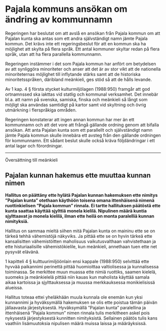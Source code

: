 # Pajala kommuns ansökan om ändring av kommunnamn

Regeringen har beslutat om att avslå en ansökan från Pajala kommun om att Pajalan kunta ska antas som ett andra självständigt namn jämte Pajala kommun. Det krävs inte ett regeringsbeslut för att en kommun ska ha möjlighet att skylta på flera språk. Ett antal kommuner skyltar redan på flera språk, utan att ha flera parallella kommunnamn.


Regeringen instämmer i det som Pajala kommun har anfört om betydelsen av att synliggöra minoriteter och anser att det är av stor vikt att de nationella minoriteternas möjlighet till inflytande stärks samt att de historiska minoritetsspråken, däribland meänkieli, ges stöd så att de hålls levande.

Av 1 kap. 4 § första stycket kulturmiljölagen (1988:950\) framgår att god ortnamnssed ska iakttas vid statlig och kommunal verksamhet. Det innebär bl.a. att namn på svenska, samiska, finska och meänkieli så långt som möjligt ska användas samtidigt på kartor samt vid skyltning och övrig utmärkning i flerspråkiga områden.

Regeringen konstaterar att ingen annan kommun har mer än ett kommunnamn och att det vore att frångå gällande ordning genom att bifalla ansökan. Att anta Pajalan kunta som ett parallellt och självständigt namn jämte Pajala kommun skulle innebära ett avsteg från den gällande ordningen för kommunnamn. Ett sådant beslut skulle också kräva följdändringar i ett antal lagar och förordningar.

---

Översättning till meänkieli

## Pajalan kunnan hakemus ette muuttaa kunnan nimen

**Hallitus on päättäny ette hylätä Pajalan kunnan hakemuksen ette nimitys ”Pajalan kunta” otethaan käythöön toisena omana ittenhäisenä nimenä ruottinkielisen ”Pajala kommun” rinnala. Ei tartte hallituksen päätöstä ette kunta saattaa käyttää sjylttiä monela kielilä. Nipulinen määrä kuntia sjylttaavat jo monela kielilä, ilman ette heilä on monta paralelliä kunnan nimityksiä.**

Hallitus on sammaa mieltä siihen mitä Pajalan kunta on maininu ette se on tärkeä tehhä vähemistöjä näkyviks. Ja pittää ette se on hyvin tärkeä ette kansalisitten vähemistöitten maholisuus vaikutusvalthaan vahvistethaan ja ette histuriaalisille vähemistökielile, kun meänkieli, annethaan tuen ette net pysyvät elävänä.

1 kapitteli 4 § kulttuurimiljöönlain ensi kappale (1988:950\) selvittää ette hyvvää paikannimi perinettä pittää huomioittaa valtiolisessa ja kunnalisessa toiminassa. Se merkittee muun muassa ette nimiä ruottiks, saamen kielelä, suomeks ja meänkielelä pittää niin kauas kun maholista käyttää samala aikaa kartoissa ja sjylttauksessa ja muussa merkkauksessa monikielisissä alueissa.

Hallitus toteaa ettei yheläkhään muula kunnala ole enemän kun yksi kunnannimi ja hyväksymällä hakemuksen se olis ette poistua tämän päivän jällaavasta järjestyksestä. Hyväksymällä ”Pajalan kunta” paralellina ja ittenhäisenä ”Pajala kommun” nimen rinnala tulis merkitheen askel pois nykysestä järjestyksestä kunnitten nimityksistä. Sellainen päätös tulis kans vaathiin lisämuutoksia nipulisen määrä muissa laissa ja määräyksissä.

